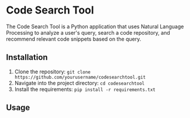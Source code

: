 # Code Search Tool

The Code Search Tool is a Python application that uses Natural Language Processing to analyze a user's query, search a code repository, and recommend relevant code snippets based on the query.

## Installation

1. Clone the repository: `git clone https://github.com/yourusername/codesearchtool.git`
2. Navigate into the project directory: `cd codesearchtool`
3. Install the requirements: `pip install -r requirements.txt`

## Usage